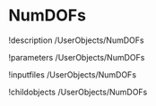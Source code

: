 <!-- MOOSE Documentation Stub: Remove this when content is added. -->

# NumDOFs
!description /UserObjects/NumDOFs

!parameters /UserObjects/NumDOFs

!inputfiles /UserObjects/NumDOFs

!childobjects /UserObjects/NumDOFs
